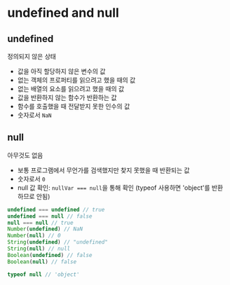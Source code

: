 # undefined and null

## undefined

정의되지 않은 상태

* 값을 아직 할당하지 않은 변수의 값
* 없는 객체의 프로퍼티를 읽으려고 했을 때의 값
* 없는 배열의 요소를 읽으려고 했을 때의 값
* 값을 반환하지 않는 함수가 반환하는 값
* 함수를 호출했을 때 전달받지 못한 인수의 값
* 숫자로서 `NaN`

### 

## null

아무것도 없음

* 보통 프로그램에서 무언가를 검색했지만 찾지 못했을 때 반환되는 값
* 숫자로서 `0`
* null 값 확인: `nullVar === null`을 통해 확인 (typeof 사용하면 'object'를 반환하므로 안됨)

```javascript
undefined === undefined // true
undefined === null // false
null === null // true
Number(undefined) // NaN
Number(null) // 0
String(undefined) // "undefined"
String(null) // null
Boolean(undefined) // false
Boolean(null) // false
```

```javascript
typeof null // 'object'
```

